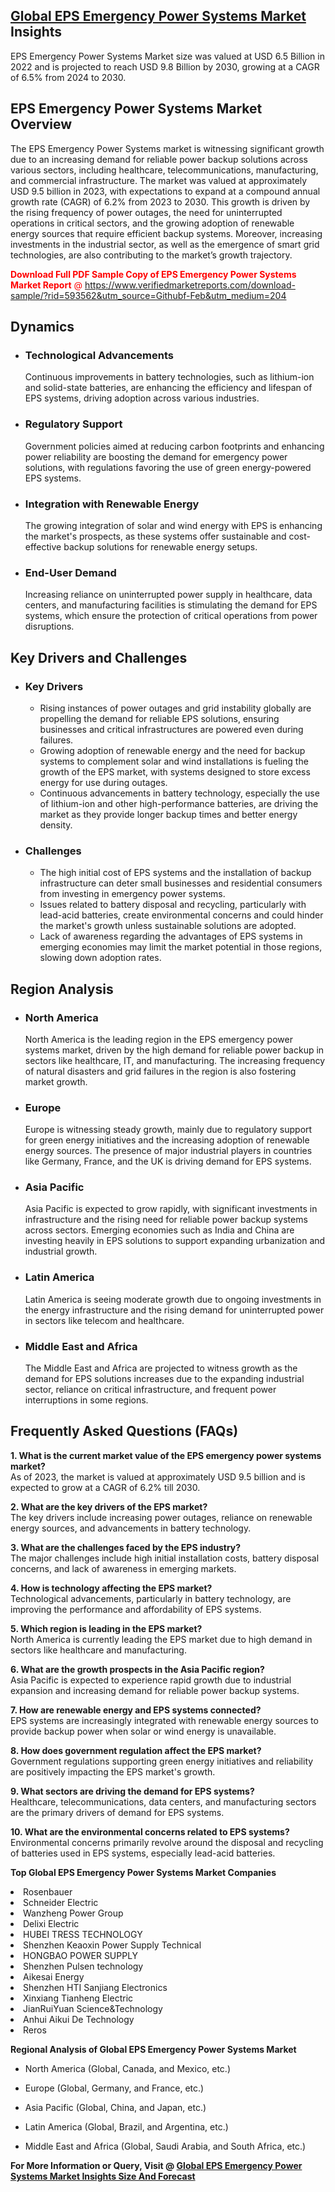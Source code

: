 <h2><a href="https://www.verifiedmarketreports.com/download-sample/?rid=593562&amp;utm_source=Githubf&amp;utm_medium=204" target="_blank">Global EPS Emergency Power Systems Market</a> Insights</h2><p>EPS Emergency Power Systems Market size was valued at USD 6.5 Billion in 2022 and is projected to reach USD 9.8 Billion by 2030, growing at a CAGR of 6.5% from 2024 to 2030.</p><p> <h2>EPS Emergency Power Systems Market Overview</h2> <p>The EPS Emergency Power Systems market is witnessing significant growth due to an increasing demand for reliable power backup solutions across various sectors, including healthcare, telecommunications, manufacturing, and commercial infrastructure. The market was valued at approximately USD 9.5 billion in 2023, with expectations to expand at a compound annual growth rate (CAGR) of 6.2% from 2023 to 2030. This growth is driven by the rising frequency of power outages, the need for uninterrupted operations in critical sectors, and the growing adoption of renewable energy sources that require efficient backup systems. Moreover, increasing investments in the industrial sector, as well as the emergence of smart grid technologies, are also contributing to the market’s growth trajectory. </p> <p><p><span class=""><span style="color: #ff0000;"><strong>Download Full PDF Sample Copy of EPS Emergency Power Systems Market Report</strong> @ </span><a href="https://www.verifiedmarketreports.com/download-sample/?rid=593562&amp;utm_source=Githubf-Feb&amp;utm_medium=204" target="_blank">https://www.verifiedmarketreports.com/download-sample/?rid=593562&amp;utm_source=Githubf-Feb&amp;utm_medium=204</a></span></p></p> <h2>Dynamics</h2> <ul> <li><h3>Technological Advancements</h3>Continuous improvements in battery technologies, such as lithium-ion and solid-state batteries, are enhancing the efficiency and lifespan of EPS systems, driving adoption across various industries.</li> <li><h3>Regulatory Support</h3>Government policies aimed at reducing carbon footprints and enhancing power reliability are boosting the demand for emergency power solutions, with regulations favoring the use of green energy-powered EPS systems.</li> <li><h3>Integration with Renewable Energy</h3>The growing integration of solar and wind energy with EPS is enhancing the market's prospects, as these systems offer sustainable and cost-effective backup solutions for renewable energy setups.</li> <li><h3>End-User Demand</h3>Increasing reliance on uninterrupted power supply in healthcare, data centers, and manufacturing facilities is stimulating the demand for EPS systems, which ensure the protection of critical operations from power disruptions.</li> </ul> <h2>Key Drivers and Challenges</h2> <ul> <li><h3>Key Drivers</h3> <ul> <li>Rising instances of power outages and grid instability globally are propelling the demand for reliable EPS solutions, ensuring businesses and critical infrastructures are powered even during failures.</li> <li>Growing adoption of renewable energy and the need for backup systems to complement solar and wind installations is fueling the growth of the EPS market, with systems designed to store excess energy for use during outages.</li> <li>Continuous advancements in battery technology, especially the use of lithium-ion and other high-performance batteries, are driving the market as they provide longer backup times and better energy density.</li> </ul> </li> <li><h3>Challenges</h3> <ul> <li>The high initial cost of EPS systems and the installation of backup infrastructure can deter small businesses and residential consumers from investing in emergency power systems.</li> <li>Issues related to battery disposal and recycling, particularly with lead-acid batteries, create environmental concerns and could hinder the market's growth unless sustainable solutions are adopted.</li> <li>Lack of awareness regarding the advantages of EPS systems in emerging economies may limit the market potential in those regions, slowing down adoption rates.</li> </ul> </li> </ul> <h2>Region Analysis</h2> <ul> <li><h3>North America</h3>North America is the leading region in the EPS emergency power systems market, driven by the high demand for reliable power backup in sectors like healthcare, IT, and manufacturing. The increasing frequency of natural disasters and grid failures in the region is also fostering market growth.</li> <li><h3>Europe</h3>Europe is witnessing steady growth, mainly due to regulatory support for green energy initiatives and the increasing adoption of renewable energy sources. The presence of major industrial players in countries like Germany, France, and the UK is driving demand for EPS systems.</li> <li><h3>Asia Pacific</h3>Asia Pacific is expected to grow rapidly, with significant investments in infrastructure and the rising need for reliable power backup systems across sectors. Emerging economies such as India and China are investing heavily in EPS solutions to support expanding urbanization and industrial growth.</li> <li><h3>Latin America</h3>Latin America is seeing moderate growth due to ongoing investments in the energy infrastructure and the rising demand for uninterrupted power in sectors like telecom and healthcare.</li> <li><h3>Middle East and Africa</h3>The Middle East and Africa are projected to witness growth as the demand for EPS solutions increases due to the expanding industrial sector, reliance on critical infrastructure, and frequent power interruptions in some regions.</li> </ul> <h2>Frequently Asked Questions (FAQs)</h2> <p><b>1. What is the current market value of the EPS emergency power systems market?</b><br>As of 2023, the market is valued at approximately USD 9.5 billion and is expected to grow at a CAGR of 6.2% till 2030.</p> <p><b>2. What are the key drivers of the EPS market?</b><br>The key drivers include increasing power outages, reliance on renewable energy sources, and advancements in battery technology.</p> <p><b>3. What are the challenges faced by the EPS industry?</b><br>The major challenges include high initial installation costs, battery disposal concerns, and lack of awareness in emerging markets.</p> <p><b>4. How is technology affecting the EPS market?</b><br>Technological advancements, particularly in battery technology, are improving the performance and affordability of EPS systems.</p> <p><b>5. Which region is leading in the EPS market?</b><br>North America is currently leading the EPS market due to high demand in sectors like healthcare and manufacturing.</p> <p><b>6. What are the growth prospects in the Asia Pacific region?</b><br>Asia Pacific is expected to experience rapid growth due to industrial expansion and increasing demand for reliable power backup systems.</p> <p><b>7. How are renewable energy and EPS systems connected?</b><br>EPS systems are increasingly integrated with renewable energy sources to provide backup power when solar or wind energy is unavailable.</p> <p><b>8. How does government regulation affect the EPS market?</b><br>Government regulations supporting green energy initiatives and reliability are positively impacting the EPS market's growth.</p> <p><b>9. What sectors are driving the demand for EPS systems?</b><br>Healthcare, telecommunications, data centers, and manufacturing sectors are the primary drivers of demand for EPS systems.</p> <p><b>10. What are the environmental concerns related to EPS systems?</b><br>Environmental concerns primarily revolve around the disposal and recycling of batteries used in EPS systems, especially lead-acid batteries.</p> </p><p><strong>Top Global EPS Emergency Power Systems Market Companies</strong></p><div data-test-id=""><p><li>Rosenbauer</li><li> Schneider Electric</li><li> Wanzheng Power Group</li><li> Delixi Electric</li><li> HUBEI TRESS TECHNOLOGY</li><li> Shenzhen Keaoxin Power Supply Technical</li><li> HONGBAO POWER SUPPLY</li><li> Shenzhen Pulsen technology</li><li> Aikesai Energy</li><li> Shenzhen HTI Sanjiang Electronics</li><li> Xinxiang Tianheng Electric</li><li> JianRuiYuan Science&Technology</li><li> Anhui Aikui De Technology</li><li> Reros</li></p><div><strong>Regional Analysis of&nbsp;Global EPS Emergency Power Systems Market</strong></div><ul><li dir="ltr"><p dir="ltr">North America&nbsp;(Global, Canada, and Mexico, etc.)</p></li><li dir="ltr"><p dir="ltr">Europe (Global, Germany, and France, etc.)</p></li><li dir="ltr"><p dir="ltr">Asia Pacific&nbsp;(Global, China, and Japan, etc.)</p></li><li dir="ltr"><p dir="ltr">Latin America&nbsp;(Global, Brazil, and Argentina, etc.)</p></li><li dir="ltr">Middle East and Africa&nbsp;(Global, Saudi Arabia, and South Africa, etc.)</li></ul><p><strong>For More Information or Query, Visit @&nbsp;</strong><strong><a href="https://www.verifiedmarketreports.com/product/eps-emergency-power-systems-market/?utm_source=Githubf&amp;utm_medium=204" target="_blank">Global EPS Emergency Power Systems Market Insights Size And Forecast</a></strong></p></div>

